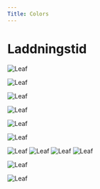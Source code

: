 ```yaml
---
Title: Colors
---
```


Laddningstid
=======================

![Leaf](%assets_url%/img/leaf_256x256.png)

![Leaf](%base_url%/image/leaf_256x256.png?w=150&h=150)

![Leaf](%base_url%/image/leaf_256x256.png?w=150)

![Leaf](%base_url%/image/leaf_256x256.png?width=100%)

![Leaf](%base_url%/image/leaf_256x256.png?h=250&w=50&stretch)

![Leaf](%base_url%/image/leaf_256x256.png?h=250&w=50&crop-to-fit)

![Leaf](%base_url%/image/leaf_256x256.png?area=50,0,0,0)
![Leaf](%base_url%/image/leaf_256x256.png?area=0,50,0,0)
![Leaf](%base_url%/image/leaf_256x256.png?area=0,0,50,0)
![Leaf](%base_url%/image/leaf_256x256.png?area=0,0,0,50)

![Leaf](%base_url%/image/leaf_256x256.png?crop=50,50,100,100)

![Leaf](%base_url%/image/leaf_256x256.png?f=grayscale)

